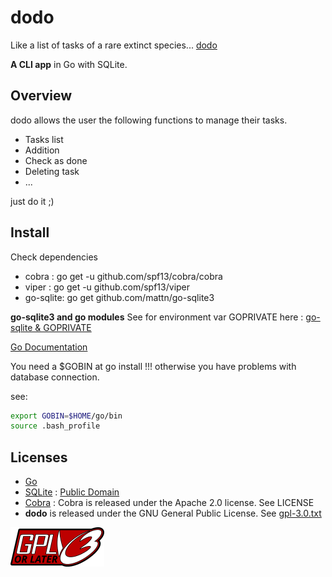 # dodo

Like a list of tasks of a rare extinct species... [dodo](<https://fr.wikipedia.org/wiki/Dodo_(oiseau)>)

__A CLI app__ in Go with SQLite.

## Overview

dodo allows the user the following functions to manage their tasks.

* Tasks list
* Addition
* Check as done
* Deleting task
* ...

just do it ;)

## Install

Check dependencies

* cobra : go get -u github.com/spf13/cobra/cobra
* viper : go get -u github.com/spf13/viper
* go-sqlite: go get github.com/mattn/go-sqlite3

__go-sqlite3 and go modules__
See for environment var GOPRIVATE here : [go-sqlite & GOPRIVATE](https://github.com/mattn/go-sqlite3/issues/755#issuecomment-555419067)

[Go Documentation](https://golang.org/doc/go1.13)

You need a $GOBIN at go install !!! otherwise you have problems with database connection.

see:

```bash
export GOBIN=$HOME/go/bin
source .bash_profile
```

## Licenses

* [Go](https://golang.org/LICENSE)
* [SQLite](https://www.sqlite.org) : [Public Domain](https://www.sqlite.org/copyright.html)
* [Cobra](https://github.com/spf13/cobra) : Cobra is released under the Apache 2.0 license. See LICENSE
* __dodo__ is released under the GNU General Public License. See [gpl-3.0.txt](./gpl-3.0.txt)

![Alt gplv3-or-later](./gplv3-or-later.png?raw=true "gplv3")
